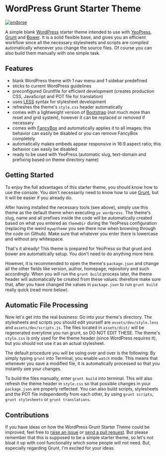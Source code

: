 WordPress Grunt Starter Theme
=============================

[![endorse](https://api.coderwall.com/felixarntz/endorsecount.png)](https://coderwall.com/felixarntz)

A simple blank [WordPress](http://wordpress.org/) starter theme intended to use with [YeoPress](https://github.com/wesleytodd/YeoPress), [Grunt](http://gruntjs.com/) and [Bower](http://bower.io/). It is a solid flexible base, and gives you an efficient workflow since all the necessary stylesheets and scripts are compiled automatically whenever you change the source files. Of course you can also build them manually with one simple task.

Features
--------

* blank WordPress theme with 1 nav menu and 1 sidebar predefined
* sticks to current WordPress guidelines
* preconfigured Gruntfile for efficient development (creates production CSS, JavaScript and POT file for translation)
* uses [LESS](http://lesscss.org/) syntax for stylesheet development
* refreshes the theme's `style.css` header automatically
* comes with a lightweight version of [Bootstrap](http://getbootstrap.com/) (not much more than reset and grid system), however it can be replaced or removed if necessary
* comes with [FancyBox](http://fancybox.net/) and automatically applies it to all images; this behavior can easily be disabled or you can remove FancyBox completely
* automatically makes embeds appear responsive in 16:9 aspect ratio; this behavior can easily be disabled
* ready to be used with YeoPress (automatic slug, text-domain and prefixing based on theme directory name)

Getting Started
---------------

To enjoy the full advantages of this starter theme, you should know how to use the console.
You don't necessarily need to know how to use [Grunt](http://gruntjs.com/), but it will be easier if you already do.

After having installed the necessary tools (see above), simply use this theme as the default theme when executing `yo wordpress`. The theme's slug, name and all prefixes inside the code will be automatically created based on what you entered as `themeDir` during the YeoPress configuration (replacing the weird `mywptheme` you see there now when browsing through the code on Github). Make sure that whatever you enter there is lowercase and without any whitespace.

That's it already! This theme is prepared for YeoPress so that grunt and bower are automatically setup. You don't need to do anything more here.

However, it is recommended to open the theme's `package.json` and change all the other fields like version, author, homepage, repository and such accordingly. When you will run the `grunt build` process later, the theme header will automatically be created from these values: therefore make sure that, after you have changed the values in `package.json` to run `grunt build` really quick (read more below).

Automatic File Processing
-------------------------

Now let's get into the real business: Go into your theme's directory. The stylesheets and scripts you should edit yourself are `assets/dev/style.less` and `assets/dev/scripts.js`. The files located in `assets/dist/` will be regenerated everytime you run grunt, so DO NOT EDIT THESE. The theme's `style.css` is only used for the theme header (since WordPress requires it), but you should not use it as an actual stylesheet.

The default procedure you will be using over and over is the following: By simply typing `grunt` into Terminal, you enable `watch` mode. This means that whenever you save a modified file, it is automatically processed so that you instantly see your changes.

To build the files manually, enter `grunt build` into terminal. This will also refresh the theme header in `style.css` so that possible changes in your `package.json` are properly reflected. You can also build scripts, stylesheets and the POT file independently from each other, by using `grunt scripts`, `grunt stylesheets` or `grunt translations`.

Contributions
-------------

If you have ideas on how the WordPress Grunt Starter Theme could be improved, feel free to [raise an issue](https://github.com/felixarntz/wordpress-grunt-starter-theme/issues) or [send a pull request](https://github.com/felixarntz/wordpress-grunt-starter-theme/pulls). But please remember that this is supposed to be a simple starter theme, so let's not bloat it up with cool functionality which some people will not need. But, especially regarding Grunt, I'm excited for your ideas.
